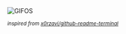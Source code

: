 <div align="justify">
<picture>
    <source media="(prefers-color-scheme: dark)" srcset="https://i.ibb.co/ZGB3TK8/output-gif.gif">
    <source media="(prefers-color-scheme: light)" srcset="https://i.ibb.co/ZGB3TK8/output-gif.gif">
    <img alt="GIFOS" src="https://i.ibb.co/ZGB3TK8/output-gif.gif">
</picture>

<sub><i>inspired from [x0rzavi/github-readme-terminal](https://github.com/x0rzavi/github-readme-terminal)</i></sub>

</div>

<!-- Image deletion URL: https://ibb.co/xX1y5Gj/17f2f7cfc68579d9c4e60c0adb295cee -->